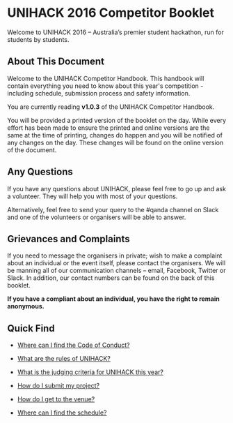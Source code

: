 # UNIHACK 2016 Competitor Booklet

Welcome to UNIHACK 2016 – Australia’s premier student hackathon, run for students by students.

## About This Document

Welcome to the UNIHACK Competitor Handbook. This handbook will contain everything you need to know about this year's competition - including schedule, submission process and safety information.

You are currently reading **v1.0.3** of the UNIHACK Competitor Handbook.

You will be provided a printed version of the booklet on the day. While every effort has been made to ensure the printed and online versions are the same at the time of printing, changes do happen and you will be notified of any changes on the day. These changes will be found on the online version of the document.

## Any Questions
If you have any questions about UNIHACK, please feel free to go up and ask a volunteer. They will help you with most of your questions.

Alternatively, feel free to send your query to the #qanda channel on Slack and one of the volunteers or organisers will be able to answer.

## Grievances and Complaints
If you need to message the organisers in private; wish to make a complaint about an individual or the event itself, please contact the organisers. We will be manning all of our communication channels – email, Facebook, Twitter or Slack. In addition, our contact numbers can be found on the back of this booklet.

**If you have a compliant about an individual, you have the right to remain anonymous.**

## Quick Find

- [Where can I find the Code of Conduct?](safety/code-of-conduct.md)

- [What are the rules of UNIHACK?](basic-rules.md)

- [What is the judging criteria for UNIHACK this year?](judging/judging-info.md)

- [How do I submit my project?](judging/submission.md)

- [How do I get to the venue?](event-info/venue.md#how-do-i-get-there)

- [Where can I find the schedule?](event-info/schedule.md)
